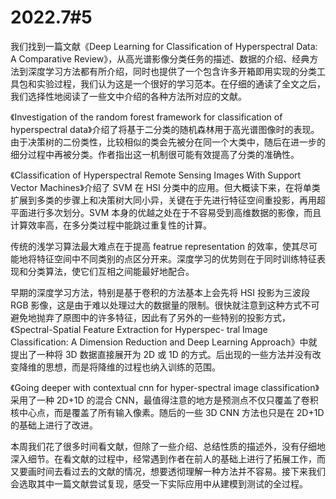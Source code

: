 # 2022.7#5

我们找到一篇文献《Deep Learning for Classification
of Hyperspectral Data: A Comparative Review》，从高光谱影像分类任务的描述、数据的介绍、经典方法到深度学习方法都有所介绍，同时也提供了一个包含许多开箱即用实现的分类工具包和实验过程，我们认为这是一个很好的学习范本。在仔细的通读了全文之后，我们选择性地阅读了一些文中介绍的各种方法所对应的文献。

《Investigation of the random forest framework for classification of hyperspectral data》介绍了将基于二分类的随机森林用于高光谱图像时的表现。由于决策树的二份类性，比较相似的类会先被分在同一个大类中，随后在进一步的细分过程中再被分类。作者指出这一机制很可能有效提高了分类的准确性。

《Classification of Hyperspectral Remote Sensing Images With Support Vector Machines》介绍了 SVM 在 HSI 分类中的应用。但大概读下来，在将单类扩展到多类的步骤上和决策树大同小异，关键在于先进行特征空间重投影，再用超平面进行多次划分。SVM 本身的优越之处在于不容易受到高维数据的影像，而且计算效率高，在多分类过程中能跳过重复性的计算。

传统的浅学习算法最大难点在于提高 featrue representation 的效率，使其尽可能地将特征空间中不同类别的点区分开来。深度学习的优势则在于同时训练特征表现和分类算法，使它们互相之间能最好地配合。

早期的深度学习方法，特别是基于卷积的方法基本上会先将 HSI 投影为三波段 RGB 影像，这是由于难以处理过大的数据量的限制。很快就注意到这种方式不可避免地抛弃了原图中的许多特征，因此有了另外的一些特别的投影方式，《Spectral-Spatial Feature Extraction for Hyperspec-
tral Image Classification: A Dimension Reduction and Deep Learning Approach》中就提出了一种将 3D 数据直接展开为 2D 或 1D 的方式。后出现的一些方法并没有改变降维的思想，而是将降维的过程也纳入训练的范围。

《Going deeper with contextual cnn for hyper-spectral image classification》采用了一种 2D+1D 的混合 CNN，最值得注意的地方是预测点不仅只覆盖了卷积核中心点，而是覆盖了所有输入像素。随后的一些 3D CNN 方法也只是在 2D+1D 的基础上进行了改进。

本周我们花了很多时间看文献，但除了一些介绍、总结性质的描述外，没有仔细地深入细节。在看文献的过程中，经常遇到作者在前人的基础上进行了拓展工作，而又要画时间去看过去的文献的情况，想要透彻理解一种方法并不容易。接下来我们会选取其中一篇文献尝试复现，感受一下实际应用中从建模到测试的全过程。